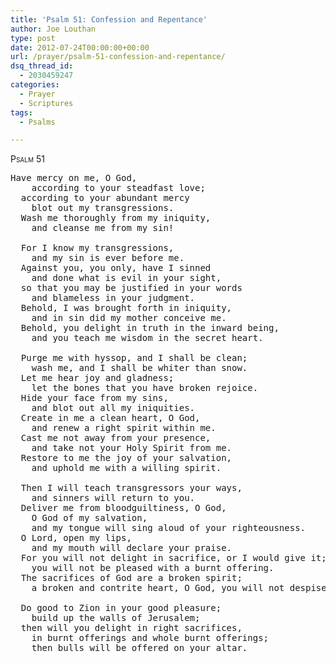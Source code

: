 ```yaml
---
title: 'Psalm 51: Confession and Repentance'
author: Joe Louthan
type: post
date: 2012-07-24T00:00:00+00:00
url: /prayer/psalm-51-confession-and-repentance/
dsq_thread_id:
  - 2030459247
categories:
  - Prayer
  - Scriptures
tags:
  - Psalms

---
```

<div style="font-variant: small-caps;">
  Psalm 51
</div>

<pre>Have mercy on me, O God,
    according to your steadfast love;
  according to your abundant mercy
    blot out my transgressions.
  Wash me thoroughly from my iniquity,
    and cleanse me from my sin!

  For I know my transgressions,
    and my sin is ever before me.
  Against you, you only, have I sinned
    and done what is evil in your sight,
  so that you may be justified in your words
    and blameless in your judgment.
  Behold, I was brought forth in iniquity,
    and in sin did my mother conceive me.
  Behold, you delight in truth in the inward being,
    and you teach me wisdom in the secret heart.

  Purge me with hyssop, and I shall be clean;
    wash me, and I shall be whiter than snow.
  Let me hear joy and gladness;
    let the bones that you have broken rejoice.
  Hide your face from my sins,
    and blot out all my iniquities.
  Create in me a clean heart, O God,
    and renew a right spirit within me.
  Cast me not away from your presence,
    and take not your Holy Spirit from me.
  Restore to me the joy of your salvation,
    and uphold me with a willing spirit.

  Then I will teach transgressors your ways,
    and sinners will return to you.
  Deliver me from bloodguiltiness, O God,
    O God of my salvation,
    and my tongue will sing aloud of your righteousness.
  O Lord, open my lips,
    and my mouth will declare your praise.
  For you will not delight in sacrifice, or I would give it;
    you will not be pleased with a burnt offering.
  The sacrifices of God are a broken spirit;
    a broken and contrite heart, O God, you will not despise.

  Do good to Zion in your good pleasure;
    build up the walls of Jerusalem;
  then will you delight in right sacrifices,
    in burnt offerings and whole burnt offerings;
    then bulls will be offered on your altar.
</pre>